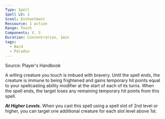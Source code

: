 ```yaml
---
Type: Spell
Spell LV: 1
Scool: Enchantment
Ressource: 1 action
Range: Touch
Components: V, S
Duration: Concentration, 1min
tags:
  - Bard
  - Paladin
---
```

Source: Player's Handbook

A willing creature you touch is imbued with bravery. Until the spell ends, the creature is immune to being frightened and gains temporary hit points equal to your spellcasting ability modifier at the start of each of its turns. When the spell ends, the target loses any remaining temporary hit points from this spell.

**_At Higher Levels._** When you cast this spell using a spell slot of 2nd level or higher, you can target one additional creature for each slot level above 1st.